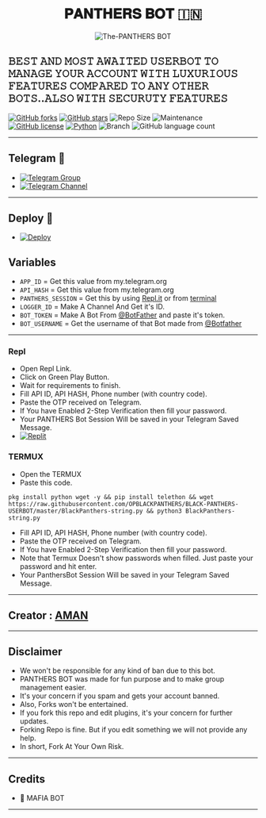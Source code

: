 <h1 align="center">
<b>𝐏𝐀𝐍𝐓𝐇𝐄𝐑𝐒 𝐁𝐎𝐓 🇮🇳</b>
</h1>

<p align="center">
  <img src="https://telegra.ph/file/7f19669219bcb2fe1338e.jpg" alt="The-PANTHERS BOT">
</p>

𝙱𝙴𝚂𝚃 𝙰𝙽𝙳 𝙼𝙾𝚂𝚃 𝙰𝚆𝙰𝙸𝚃𝙴𝙳 𝚄𝚂𝙴𝚁𝙱𝙾𝚃 𝚃𝙾 𝙼𝙰𝙽𝙰𝙶𝙴 𝚈𝙾𝚄𝚁 𝙰𝙲𝙲𝙾𝚄𝙽𝚃 𝚆𝙸𝚃𝙷 𝙻𝚄𝚇𝚄𝚁𝙸𝙾𝚄𝚂 𝙵𝙴𝙰𝚃𝚄𝚁𝙴𝚂 𝙲𝙾𝙼𝙿𝙰𝚁𝙴𝙳 𝚃𝙾 𝙰𝙽𝚈 𝙾𝚃𝙷𝙴𝚁 𝙱𝙾𝚃𝚂..𝙰𝙻𝚂𝙾 𝚆𝙸𝚃𝙷 𝚂𝙴𝙲𝚄𝚁𝚄𝚃𝚈 𝙵𝙴𝙰𝚃𝚄𝚁𝙴𝚂
------
[![GitHub forks](https://img.shields.io/github/forks/OPBLACKPANTHERS/BLACK-PANTHERS-BOT?&style=flat-square&logo=github)](https://github.com/OPBLACKPANTHERS/BLACK-PANTHERS-BOT/fork)
[![GitHub stars](https://img.shields.io/github/stars/OPBLACKPANTHERS/BLACK-PANTHERS-BOT?&style=flat-square&logo=github)](https://github.com/OPBLACKPANTHERS/BLACK-PANTHERS-BOT/stargazers)
![Repo Size](https://img.shields.io/github/repo-size/OPBLACKPANTHERS/BLACK-PANTHERS-BOT?&style=flat-square&logo=github)
![Maintenance](https://img.shields.io/badge/Maintained%3F-yes-green?&style=flat-square)
[![GitHub license](https://img.shields.io/github/license/OPBLACKPANTHERS/BLACK-PANTHERS-BOT?&style=flat-square&logo=github)](https://github.com/OPBLACKPANTHERS/BLACK-PANTHERS-BOT/blob/master/LICENSE)
[![Python](https://img.shields.io/badge/Python-v3.9-blue)](https://www.python.org/)
![Branch](https://img.shields.io/badge/Branch-Master-orange)
![GitHub language count](https://img.shields.io/github/languages/count/OPBLACKPANTHERS/BLACK-PANTHERS-BOT?color=Pink&label=Language&style=flat-square)
                            
------
## Telegram 🏪
- [![Telegram Group](https://img.shields.io/badge/Telegram-Group-brightgreen)](https://t.me/BLACKPANTHERSBOLTE)
- [![Telegram Channel](https://img.shields.io/badge/Telegram-Channel-brightgreen)](https://t.me/PANTHERS_TECH)

------
## Deploy 🚀
- [![Deploy](https://telegra.ph/file/65380c1a4a95a0feda05f.jpg)](https://heroku.com/deploy?template=https://github.com/OPBLACKPANTHERS/BLACK-PANTHERS-BOT)


## Variables

- `APP_ID`  =  Get this value from my.telegram.org
- `API_HASH`  =  Get this value from my.telegram.org
- `PANTHERS_SESSION`  =  Get this by using [Repl.it](#Repl) or from [terminal](#Terminal)
- `LOGGER_ID`  =  Make A Channel And Get it's ID.
- `BOT_TOKEN`  =  Make A Bot From [@BotFather](https://t.me/botfather) and paste it's token.
- `BOT_USERNAME`  =  Get the username of that Bot made from [@Botfather](https://t.me/botfather)

-----

### Repl
- Open Repl Link.
- Click on Green Play Button.
- Wait for requirements to finish.
- Fill API ID, API HASH, Phone number (with country code).
- Paste the OTP received on Telegram.
- If You have Enabled 2-Step Verification then fill your password.
- Your PANTHERS Bot Session Will be saved in your Telegram Saved Message.
- [![Replit](https://telegra.ph/file/d9ea57d1f68ac2e7814a2.jpg)](https://replit.com/@OPBLACKPANTHERS/BLACK-PANTHERS-BOT)

### TERMUX
- Open the TERMUX
- Paste this code.

`pkg install python wget -y && pip install telethon && wget https://raw.githubusercontent.com/OPBLACKPANTHERS/BLACK-PANTHERS-USERBOT/master/BlackPanthers-string.py && python3 BlackPanthers-string.py`
- Fill API ID, API HASH, Phone number (with country code).
- Paste the OTP received on Telegram.
- If You have Enabled 2-Step Verification then fill your password.
- Note that Termux Doesn't show passwords when filled. Just paste your password and hit enter.
- Your PanthersBot Session Will be saved in your Telegram Saved Message.

------

## Creator : [AMAN](https://t.me/DANISH_BABA)


------

## Disclaimer
- We won't be responsible for any kind of ban due to this bot.
- PANTHERS BOT was made for fun purpose and to make group management easier.
- It's your concern if you spam and gets your account banned.
- Also, Forks won't be entertained.
- If you fork this repo and edit plugins, it's your concern for further updates.
- Forking Repo is fine. But if you edit something we will not provide any help.
- In short, Fork At Your Own Risk.

------

## Credits

- 💖 MAFIA BOT

------
